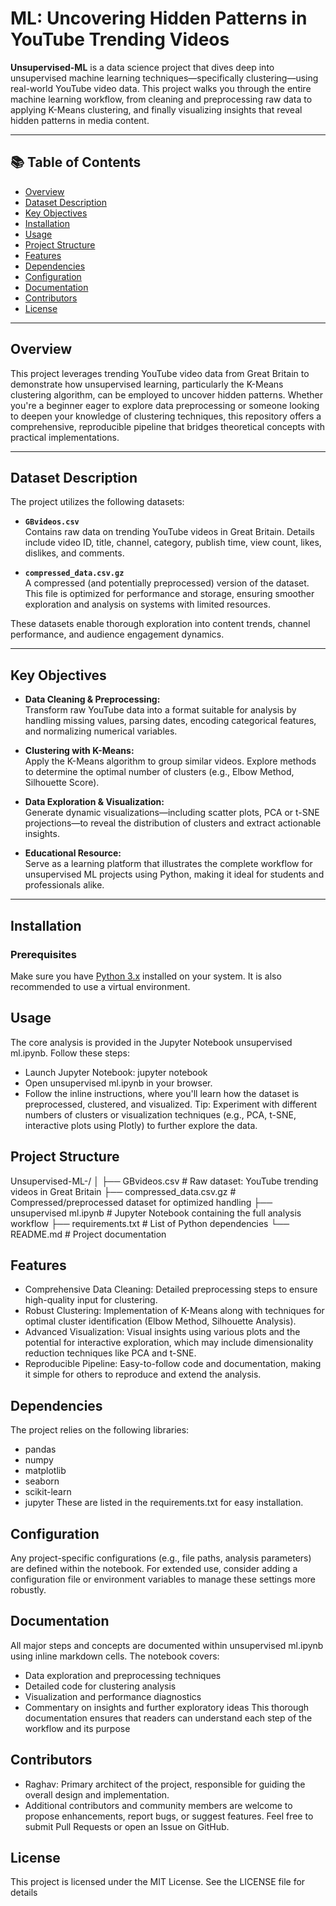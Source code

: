 # ML: Uncovering Hidden Patterns in YouTube Trending Videos

**Unsupervised-ML** is a data science project that dives deep into unsupervised machine learning techniques—specifically clustering—using real-world YouTube video data. This project walks you through the entire machine learning workflow, from cleaning and preprocessing raw data to applying K-Means clustering, and finally visualizing insights that reveal hidden patterns in media content.

---

## 📚 Table of Contents

- [Overview](#overview)
- [Dataset Description](#dataset-description)
- [Key Objectives](#key-objectives)
- [Installation](#installation)
- [Usage](#usage)
- [Project Structure](#project-structure)
- [Features](#features)
- [Dependencies](#dependencies)
- [Configuration](#configuration)
- [Documentation](#documentation)
- [Contributors](#contributors)
- [License](#license)

---

## Overview

This project leverages trending YouTube video data from Great Britain to demonstrate how unsupervised learning, particularly the K-Means clustering algorithm, can be employed to uncover hidden patterns. Whether you're a beginner eager to explore data preprocessing or someone looking to deepen your knowledge of clustering techniques, this repository offers a comprehensive, reproducible pipeline that bridges theoretical concepts with practical implementations.

---

## Dataset Description

The project utilizes the following datasets:

- **`GBvideos.csv`**  
  Contains raw data on trending YouTube videos in Great Britain. Details include video ID, title, channel, category, publish time, view count, likes, dislikes, and comments.
  
- **`compressed_data.csv.gz`**  
  A compressed (and potentially preprocessed) version of the dataset. This file is optimized for performance and storage, ensuring smoother exploration and analysis on systems with limited resources.

These datasets enable thorough exploration into content trends, channel performance, and audience engagement dynamics.

---

## Key Objectives

- **Data Cleaning & Preprocessing:**  
  Transform raw YouTube data into a format suitable for analysis by handling missing values, parsing dates, encoding categorical features, and normalizing numerical variables.

- **Clustering with K-Means:**  
  Apply the K-Means algorithm to group similar videos. Explore methods to determine the optimal number of clusters (e.g., Elbow Method, Silhouette Score).

- **Data Exploration & Visualization:**  
  Generate dynamic visualizations—including scatter plots, PCA or t-SNE projections—to reveal the distribution of clusters and extract actionable insights.

- **Educational Resource:**  
  Serve as a learning platform that illustrates the complete workflow for unsupervised ML projects using Python, making it ideal for students and professionals alike.

---

## Installation

### Prerequisites

Make sure you have [Python 3.x](https://www.python.org/downloads/) installed on your system. It is also recommended to use a virtual environment.

## Usage
The core analysis is provided in the Jupyter Notebook unsupervised ml.ipynb. Follow these steps:
- Launch Jupyter Notebook:
jupyter notebook
- Open unsupervised ml.ipynb in your browser.
- Follow the inline instructions, where you'll learn how the dataset is preprocessed, clustered, and visualized.
Tip: Experiment with different numbers of clusters or visualization techniques (e.g., PCA, t-SNE, interactive plots using Plotly) to further explore the data.

## Project Structure

Unsupervised-ML-/
│
├── GBvideos.csv                # Raw dataset: YouTube trending videos in Great Britain
├── compressed_data.csv.gz      # Compressed/preprocessed dataset for optimized handling
├── unsupervised ml.ipynb       # Jupyter Notebook containing the full analysis workflow
├── requirements.txt            # List of Python dependencies
└── README.md                   # Project documentation

## Features

- Comprehensive Data Cleaning:
Detailed preprocessing steps to ensure high-quality input for clustering.
- Robust Clustering:
Implementation of K-Means along with techniques for optimal cluster identification (Elbow Method, Silhouette Analysis).
- Advanced Visualization:
Visual insights using various plots and the potential for interactive exploration, which may include dimensionality reduction techniques like PCA and t-SNE.
- Reproducible Pipeline:
Easy-to-follow code and documentation, making it simple for others to reproduce and extend the analysis.

## Dependencies
The project relies on the following libraries:
- pandas
- numpy
- matplotlib
- seaborn
- scikit-learn
- jupyter
These are listed in the requirements.txt for easy installation.

## Configuration
Any project-specific configurations (e.g., file paths, analysis parameters) are defined within the notebook. For extended use, consider adding a configuration file or environment variables to manage these settings more robustly.

## Documentation
All major steps and concepts are documented within unsupervised ml.ipynb using inline markdown cells. The notebook covers:
- Data exploration and preprocessing techniques
- Detailed code for clustering analysis
- Visualization and performance diagnostics
- Commentary on insights and further exploratory ideas
This thorough documentation ensures that readers can understand each step of the workflow and its purpose

## Contributors
- Raghav: Primary architect of the project, responsible for guiding the overall design and implementation.
- Additional contributors and community members are welcome to propose enhancements, report bugs, or suggest features.
Feel free to submit Pull Requests or open an Issue on GitHub.

## License
This project is licensed under the MIT License. See the LICENSE file for details
